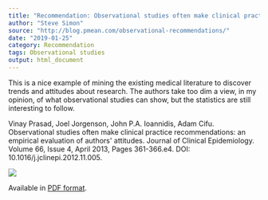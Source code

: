 ```yaml
---
title: "Recommendation: Observational studies often make clinical practice recommendations"
author: "Steve Simon"
source: "http://blog.pmean.com/observational-recommendations/"
date: "2019-01-25"
category: Recommendation
tags: Observational studies
output: html_document
---
```


This is a nice example of mining the existing medical literature to
discover trends and attitudes about research. The authors take too dim a
view, in my opinion, of what observational studies can show, but the
statistics are still interesting to follow.

<!---More--->

Vinay Prasad, Joel Jorgenson, John P.A. Ioannidis, Adam Cifu.
Observational studies often make clinical practice recommendations: an
empirical evaluation of authors' attitudes. Journal of Clinical
Epidemiology. Volume 66, Issue 4, April 2013, Pages 361-366.e4. DOI:
10.1016/j.jclinepi.2012.11.005.

![](../../../web/images/19/observational-recommendations01.png)



Available in [PDF
format](https://www.gwern.net/docs/statistics/causality/2013-prasad.pdf).


